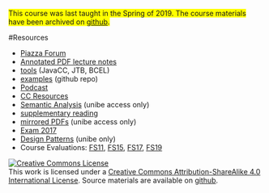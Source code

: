  <span style="background-color: #FFFF00">This course was last taught in the Spring of 2019. The course materials have been archived on [github](https://github.com/onierstrasz/course-compiler-construction).</span>

#Resources


- [Piazza Forum](https://piazza.com/unibe.ch/spring2019/cc21025/home)
- [Annotated PDF lecture notes](%assets_url%/download/lectures/cc/)
- [tools](%assets_url%/download/lectures/cc-tools/) (JavaCC, JTB, BCEL)
- [examples](https://github.com/onierstrasz/course-compiler-construction/tree/master/examples) (github repo)
- [Podcast](https://tube.switch.ch/cast/channels/90852ef0-c6ea-4888-88c6-b7efe998edce)
- [CC Resources](%base_url%/teaching/cc/resources)
- [Semantic Analysis](http://scgresources.unibe.ch/Literature/Compilers/Appe02a-ch5-semantic_analysis.pdf) (unibe access only)
- [supplementary reading](%base_url%/scgbib)
- [mirrored PDFs](http://scgresources.unibe.ch/~scg/Literature/Compilers/) (unibe access only)
- [Exam 2017](%assets_url%/download/lectures/cc-exercises-2019/CCExam2017.pdf)
- [Design Patterns](http://scgresources.unibe.ch/~scg/Literature/Books/GOF/contfso.htm) (unibe only)
- Course Evaluations: [FS11](%assets_url%/download/evaluations/FS11-11_S6085_Compiler_Construction.pdf), [FS15](%assets_url%/download/evaluations/FS15-7133_Compiler_Construction_I-1.pdf), [FS17](%assets_url%/download/evaluations/FS17-Compiler_Construction.pdf), [FS19](%assets_url%/download/evaluations/FS19-Compiler_Construction.pdf)

<a rel="license" href="http://creativecommons.org/licenses/by-sa/4.0/"><img alt="Creative Commons License" style="border-width:0" src="https://licensebuttons.net/l/by-sa/3.0/88x31.png" /></a><br />This work is licensed under a <a rel="license" href="http://creativecommons.org/licenses/by-sa/4.0/">Creative Commons Attribution-ShareAlike 4.0 International License</a>.
Source materials are available on <a href="https://github.com/onierstrasz/course-compiler-construction">github</a>.
